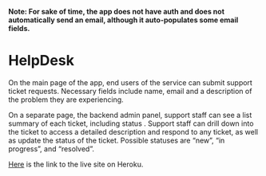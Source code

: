 **Note: For sake of time, the app does not have auth and does not automatically send an email, although it auto-populates some email fields.**

# HelpDesk
On the main page of the app, end users of the service can submit support ticket requests. Necessary fields include name, email and a description of the problem they are experiencing.

On a separate page, the backend admin panel, support staff can see a list summary of each ticket, including status . Support staff can drill down into the ticket to access a detailed description and respond to any ticket, as well as update the status of the ticket. Possible statuses are “new”, “in progress”, and “resolved”.

[Here](https://dashboard.heroku.com/apps/zealthy-help-desk) is the link to the live site on Heroku.

